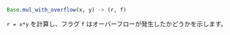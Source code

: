```julia
Base.mul_with_overflow(x, y) -> (r, f)
```

`r = x*y` を計算し、フラグ `f` はオーバーフローが発生したかどうかを示します。
